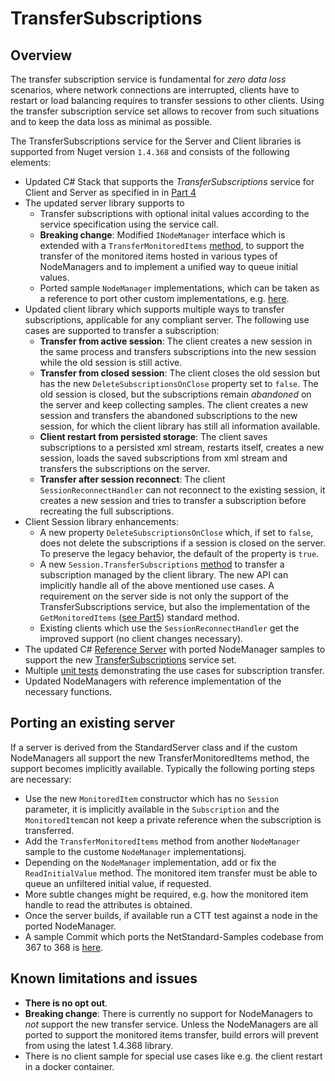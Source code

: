 # TransferSubscriptions #
## Overview  ##

The transfer subscription service is fundamental for *zero data loss* scenarios, where network connections are interrupted, clients have to restart or load balancing requires to transfer sessions to other clients.
Using the transfer subscription service set allows to recover from such situations and to keep the data loss as minimal as possible.

The TransferSubscriptions service for the Server and Client libraries is supported from Nuget version `1.4.368` and consists of the following elements:

* Updated C# Stack that supports the *TransferSubscriptions* service for Client and Server as specified in  in [Part 4](https://reference.opcfoundation.org/v104/Core/docs/Part4/5.13.7/)
* The updated server library supports to 
  - Transfer subscriptions with optional inital values according to the service specification using the service call.
  - **Breaking change**: Modified `INodeManager` interface which is extended with a `TransferMonitoredItems` [method](https://github.com/OPCFoundation/UA-.NETStandard/blob/8c1a659ecf5c1616b3b7f132706324b90f9ff015/Libraries/Opc.Ua.Server/NodeManager/INodeManager.cs#L309), to support the transfer of the monitored items hosted in various types of NodeManagers and to implement a unified way to queue initial values.
  - Ported sample `NodeManager` implementations, which can be taken as a reference to port other custom implementations, e.g. [here](https://github.com/OPCFoundation/UA-.NETStandard/blob/8c1a659ecf5c1616b3b7f132706324b90f9ff015/Applications/Quickstarts.Servers/SampleNodeManager/SampleNodeManager.cs#L2937).
* Updated client library which supports multiple ways to transfer subscriptions, applicable for any compliant server. 
The following use cases are supported to transfer a subscription:
  - **Transfer from active session**: The client creates a new session in the same process and transfers subscriptions into the new session while the old session is still active.
  - **Transfer from closed session**: The client closes the old session but has the new `DeleteSubscriptionsOnClose` property set to `false`. The old session is closed, but the subscriptions remain *abandoned* on the server and keep collecting samples. The client creates a new session and transfers the abandoned subscriptions to the new session, for which the client library has still all information available.
  - **Client restart from persisted storage**: The client saves subscriptions to a persisted xml stream, restarts itself, creates a new session, loads the saved subscriptions from xml stream and transfers the subscriptions on the server.
  - **Transfer after session reconnect**: The client `SessionReconnectHandler` can not reconnect to the existing session, it creates a new session and tries to transfer a subscription before recreating the full subscriptions.
* Client Session library enhancements:
  - A new property `DeleteSubscriptionsOnClose` which, if set to `false`, does not delete the subscriptions if a session is closed on the server. To preserve the legacy behavior, the default of the property is `true`.
  - A new `Session.TransferSubscriptions` [method](https://github.com/OPCFoundation/UA-.NETStandard/blob/8c1a659ecf5c1616b3b7f132706324b90f9ff015/Libraries/Opc.Ua.Client/Session.cs#L3410) to transfer a subscription managed by the client library. The new API can implicitly handle all of the above mentioned use cases. A requirement on the server side is not only the support of the TransferSubscriptions service, but also the implementation of the `GetMonitoredItems` ([see Part5](https://reference.opcfoundation.org/v104/Core/docs/Part5/9.1/)) standard method.
  - Existing clients which use the `SessionReconnectHandler` get the improved support (no client changes necessary).
* The updated C# [Reference Server](../Applications/ConsoleReferenceServer) with ported NodeManager samples to support the new [TransferSubscriptions](https://reference.opcfoundation.org/v104/Core/docs/Part4/5.13.7/) service set.
* Multiple [unit tests](https://github.com/OPCFoundation/UA-.NETStandard/blob/8c1a659ecf5c1616b3b7f132706324b90f9ff015/Tests/Opc.Ua.Client.Tests/SubscriptionTest.cs#L455) demonstrating the use cases for subscription transfer.
* Updated NodeManagers with reference implementation of the necessary functions.

## Porting an existing server

If a server is derived from the StandardServer class and if the custom NodeManagers all support the new TransferMonitoredItems method, the support becomes implicitly available.
Typically the following porting steps are necessary:

  - Use the new `MonitoredItem` constructor which has no `Session` parameter, it is implicitly available in the `Subscription` and the `MonitoredItem`can not keep a private reference when the subscription is transferred.
  - Add the `TransferMonitoredItems` method from another `NodeManager` sample to the custome `NodeManager` implementationsj.
  - Depending on the `NodeManager` implementation, add or fix the `ReadInitialValue` method. The monitored item transfer must be able to queue an unfiltered initial value, if requested.
  - More subtle changes might be required, e.g. how the monitored item handle to read the attributes is obtained.
  - Once the server builds, if available run a CTT test against a node in the ported NodeManager.
  - A sample Commit which ports the NetStandard-Samples codebase from 367 to 368 is [here](https://github.com/OPCFoundation/UA-.NETStandard-Samples/pull/267/commits/5d990b7f39880941a5e788d17b903fd41254a804).

## Known limitations and issues

- **There is no opt out**.
- **Breaking change**: There is currently no support for NodeManagers to *not* support the new transfer service. Unless the NodeManagers are all ported to support the monitored items transfer, build errors will prevent from using the latest 1.4.368 library.
- There is no client sample for special use cases like e.g. the client restart in a docker container.

  